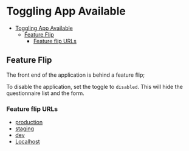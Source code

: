 # Toggling App Available

- [Toggling App Available](#toggling-app-available)
  - [Feature Flip](#feature-flip)
    - [Feature flip URLs](#feature-flip-urls)

## Feature Flip

The front end of the application is behind a feature flip;

To disable the application, set the toggle to `disabled`. This will hide the questionnaire list and the form. 

### Feature flip URLs

- [production](https://api.va.gov/flipper/features/show_healthcare_experience_questionnaire)
- [staging](https://staging-api.va.gov/flipper/features/show_healthcare_experience_questionnaire)
- [dev](https://dev-api.va.gov/flipper/features/show_healthcare_experience_questionnaire)
- [Localhost](http://localhost:3000/flipper/features/show_healthcare_experience_questionnaire)
